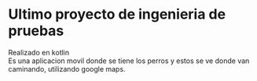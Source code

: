 # Ultimo proyecto de ingenieria de pruebas  
 Realizado en kotlin  
Es una aplicacion movil donde se tiene los perros y estos se ve donde van caminando, utilizando google maps.  

